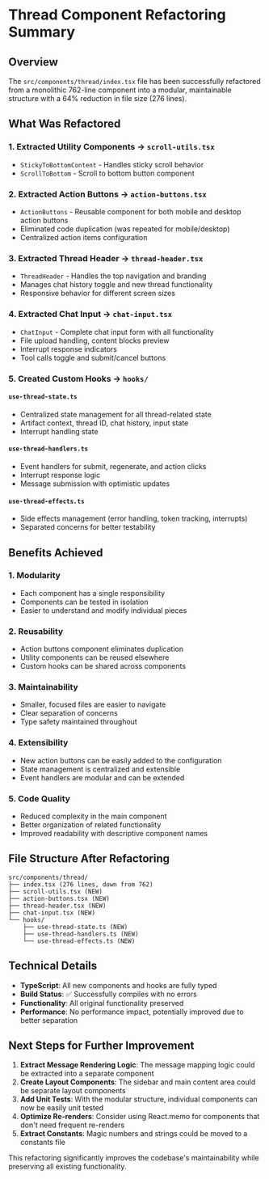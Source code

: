 # Thread Component Refactoring Summary

## Overview
The `src/components/thread/index.tsx` file has been successfully refactored from a monolithic 762-line component into a modular, maintainable structure with a 64% reduction in file size (276 lines).

## What Was Refactored

### 1. **Extracted Utility Components** → `scroll-utils.tsx`
- `StickyToBottomContent` - Handles sticky scroll behavior
- `ScrollToBottom` - Scroll to bottom button component

### 2. **Extracted Action Buttons** → `action-buttons.tsx`
- `ActionButtons` - Reusable component for both mobile and desktop action buttons
- Eliminated code duplication (was repeated for mobile/desktop)
- Centralized action items configuration

### 3. **Extracted Thread Header** → `thread-header.tsx`
- `ThreadHeader` - Handles the top navigation and branding
- Manages chat history toggle and new thread functionality
- Responsive behavior for different screen sizes

### 4. **Extracted Chat Input** → `chat-input.tsx`
- `ChatInput` - Complete chat input form with all functionality
- File upload handling, content blocks preview
- Interrupt response indicators
- Tool calls toggle and submit/cancel buttons

### 5. **Created Custom Hooks** → `hooks/`

#### `use-thread-state.ts`
- Centralized state management for all thread-related state
- Artifact context, thread ID, chat history, input state
- Interrupt handling state

#### `use-thread-handlers.ts`
- Event handlers for submit, regenerate, and action clicks
- Interrupt response logic
- Message submission with optimistic updates

#### `use-thread-effects.ts`
- Side effects management (error handling, token tracking, interrupts)
- Separated concerns for better testability

## Benefits Achieved

### 1. **Modularity**
- Each component has a single responsibility
- Components can be tested in isolation
- Easier to understand and modify individual pieces

### 2. **Reusability**
- Action buttons component eliminates duplication
- Utility components can be reused elsewhere
- Custom hooks can be shared across components

### 3. **Maintainability**
- Smaller, focused files are easier to navigate
- Clear separation of concerns
- Type safety maintained throughout

### 4. **Extensibility**
- New action buttons can be easily added to the configuration
- State management is centralized and extensible
- Event handlers are modular and can be extended

### 5. **Code Quality**
- Reduced complexity in the main component
- Better organization of related functionality
- Improved readability with descriptive component names

## File Structure After Refactoring

```
src/components/thread/
├── index.tsx (276 lines, down from 762)
├── scroll-utils.tsx (NEW)
├── action-buttons.tsx (NEW)
├── thread-header.tsx (NEW)
├── chat-input.tsx (NEW)
└── hooks/
    ├── use-thread-state.ts (NEW)
    ├── use-thread-handlers.ts (NEW)
    └── use-thread-effects.ts (NEW)
```

## Technical Details

- **TypeScript**: All new components and hooks are fully typed
- **Build Status**: ✅ Successfully compiles with no errors
- **Functionality**: All original functionality preserved
- **Performance**: No performance impact, potentially improved due to better separation

## Next Steps for Further Improvement

1. **Extract Message Rendering Logic**: The message mapping logic could be extracted into a separate component
2. **Create Layout Components**: The sidebar and main content area could be separate layout components
3. **Add Unit Tests**: With the modular structure, individual components can now be easily unit tested
4. **Optimize Re-renders**: Consider using React.memo for components that don't need frequent re-renders
5. **Extract Constants**: Magic numbers and strings could be moved to a constants file

This refactoring significantly improves the codebase's maintainability while preserving all existing functionality.